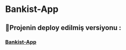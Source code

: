 # Bankist-App
## 🔴Projenin deploy edilmiş versiyonu :
 <h3><a href="https://curious-melba-404327.netlify.app/">Bankist-App</a></h3>
